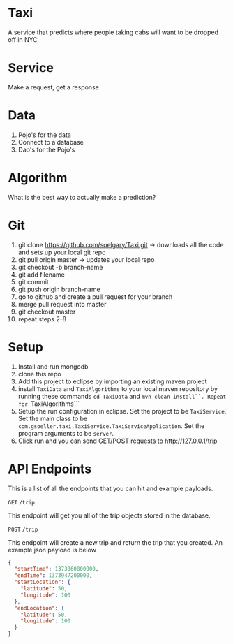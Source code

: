 Taxi
====

A service that predicts where people taking cabs will want to be dropped off in NYC

Service
=======

Make a request, get a response

Data
====

1. Pojo's for the data
2. Connect to a database
3. Dao's for the Pojo's

Algorithm
=========

What is the best way to actually make a prediction?


Git
===

1. git clone https://github.com/soelgary/Taxi.git -> downloads all the code and sets up your local git repo
2. git pull origin master -> updates your local repo
3. git checkout -b branch-name
4. git add filename
5. git commit 
6. git push origin branch-name
7. go to github and create a pull request for your branch
8. merge pull request into master
9. git checkout master
10. repeat steps 2-8

Setup
=====

1. Install and run mongodb
2. clone this repo
3. Add this project to eclipse by importing an existing maven project
4. install ```TaxiData``` and ```TaxiAlgorithms``` to your local maven repository by running these commands ```cd TaxiData``` and ```mvn clean install``. Repeat for ```TaxiAlgorithms```
5. Setup the run configuration in eclipse. Set the project to be ```TaxiService```. Set the main class to be ```com.gsoeller.taxi.TaxiService.TaxiServiceApplication```. Set the program arguments to be ```server```.
6. Click run and you can send GET/POST requests to http://127.0.0.1/trip


API Endpoints
=============

This is a list of all the endpoints that you can hit and example payloads.

```GET```
```/trip```

This endpoint will get you all of the trip objects stored in the database.

```POST```
```/trip```

This endpoint will create a new trip and return the trip that you created. An example json payload is below

```json
{
  "startTime": 1373860800000, 
  "endTime": 1373947200000,
  "startLocation": {
    "latitude": 50,
    "longitude": 100
  },
  "endLocation": {
    "latitude": 50,
    "longitude": 100
  }
}
```




















